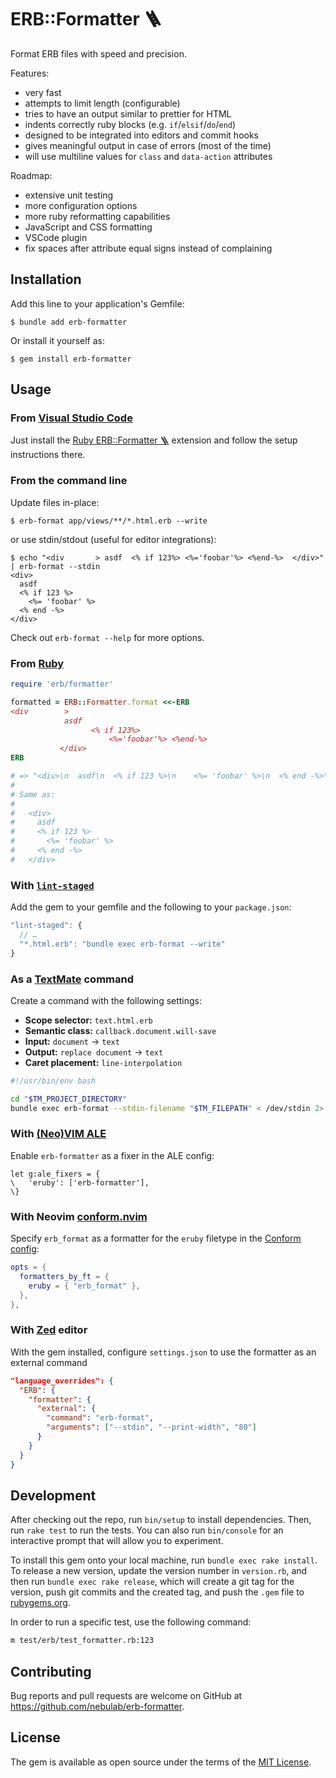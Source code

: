 # ERB::Formatter 🪜

Format ERB files with speed and precision.

Features:

- very fast
- attempts to limit length (configurable)
- tries to have an output similar to prettier for HTML
- indents correctly ruby blocks (e.g. `if`/`elsif`/`do`/`end`)
- designed to be integrated into editors and commit hooks
- gives meaningful output in case of errors (most of the time)
- will use multiline values for `class` and `data-action` attributes

Roadmap:

- extensive unit testing
- more configuration options
- more ruby reformatting capabilities
- JavaScript and CSS formatting
- VSCode plugin
- fix spaces after attribute equal signs instead of complaining

## Installation

Add this line to your application's Gemfile:

    $ bundle add erb-formatter

Or install it yourself as:

    $ gem install erb-formatter

## Usage

### From [Visual Studio Code](https://code.visualstudio.com)

Just install the [Ruby ERB::Formatter 🪜](https://marketplace.visualstudio.com/items?itemName=elia.erb-formatter) extension
and follow the setup instructions there.

### From the command line

Update files in-place:

    $ erb-format app/views/**/*.html.erb --write

or use stdin/stdout (useful for editor integrations):

    $ echo "<div       > asdf  <% if 123%> <%='foobar'%> <%end-%>  </div>" | erb-format --stdin
    <div>
      asdf
      <% if 123 %>
        <%= 'foobar' %>
      <% end -%>
    </div>

Check out `erb-format --help` for more options.

### From [Ruby](https://www.ruby-lang.org/en/)

```ruby
require 'erb/formatter'

formatted = ERB::Formatter.format <<-ERB
<div        >
            asdf
                  <% if 123%>
                      <%='foobar'%> <%end-%>
           </div>
ERB

# => "<div>\n  asdf\n  <% if 123 %>\n    <%= 'foobar' %>\n  <% end -%>\n</div>\n"
#
# Same as:
#
#   <div>
#     asdf
#     <% if 123 %>
#       <%= 'foobar' %>
#     <% end -%>
#   </div>
```

### With [`lint-staged`](https://github.com/okonet/lint-staged#readme)

Add the gem to your gemfile and the following to your `package.json`:

```js
"lint-staged": {
  // …
  "*.html.erb": "bundle exec erb-format --write"
}
```

### As a [TextMate](http://macromates.com) command

Create a command with the following settings:

- **Scope selector:** `text.html.erb`
- **Semantic class:** `callback.document.will-save`
- **Input:** `document` → `text`
- **Output:** `replace document` → `text`
- **Caret placement:** `line-interpolation`

```bash
#!/usr/bin/env bash

cd "$TM_PROJECT_DIRECTORY"
bundle exec erb-format --stdin-filename "$TM_FILEPATH" < /dev/stdin 2> /dev/stdout
```

### With [(Neo)VIM ALE](https://github.com/dense-analysis/ale)

Enable `erb-formatter` as a fixer in the ALE config:

```vim
let g:ale_fixers = {
\   'eruby': ['erb-formatter'],
\}
```

### With Neovim [conform.nvim](https://github.com/stevearc/conform.nvim)

Specify `erb_format` as a formatter for the `eruby` filetype in the [Conform config](https://github.com/stevearc/conform.nvim?tab=readme-ov-file#setup):
```lua
opts = {
  formatters_by_ft = {
    eruby = { "erb_format" },
  },
},
```

### With [Zed](https://zed.dev/) editor

With the gem installed, configure `settings.json` to use the formatter as an external command

```json
"language_overrides": {
  "ERB": {
    "formatter": {
      "external": {
        "command": "erb-format",
        "arguments": ["--stdin", "--print-width", "80"]
      }
    }
  }
}
```

## Development

After checking out the repo, run `bin/setup` to install dependencies. Then, run `rake test` to run the tests. You can also run `bin/console` for an interactive prompt that will allow you to experiment.

To install this gem onto your local machine, run `bundle exec rake install`. To release a new version, update the version number in `version.rb`, and then run `bundle exec rake release`, which will create a git tag for the version, push git commits and the created tag, and push the `.gem` file to [rubygems.org](https://rubygems.org).

In order to run a specific test, use the following command:

```bash
m test/erb/test_formatter.rb:123
```

## Contributing

Bug reports and pull requests are welcome on GitHub at https://github.com/nebulab/erb-formatter.

## License

The gem is available as open source under the terms of the [MIT License](https://opensource.org/licenses/MIT).

